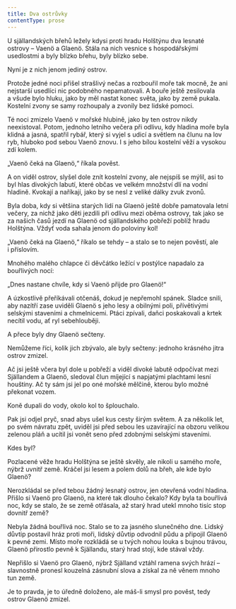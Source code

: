 ```yaml
---
title: Dva ostrůvky
contentType: prose
---
```


U själlandských břehů ležely kdysi proti hradu Holštýnu dva lesnaté ostrovy – Vaenö a Glaenö. Stála na nich vesnice s hospodářskými usedlostmi a byly blízko břehu, byly blízko sebe.

Nyní je z nich jenom jediný ostrov.

Protože jedné noci přišel strašlivý nečas a rozbouřil moře tak mocně, že ani nejstarší usedlíci nic podobného nepamatovali. A bouře ještě zesilovala a všude bylo hluku, jako by měl nastat konec světa, jako by země pukala. Kostelní zvony se samy rozhoupaly a zvonily bez lidské pomoci.

Té noci zmizelo Vaenö v mořské hlubině, jako by ten ostrov nikdy neexistoval. Potom, jednoho letního večera při odlivu, kdy hladina moře byla klidná a jasná, spatřil rybář, který si vyjel s udicí a světlem na člunu na lov ryb, hluboko pod sebou Vaenö znovu. I s jeho bílou kostelní věží a vysokou zdí kolem.

„Vaenö čeká na Glaenö,“ říkala pověst.

A on viděl ostrov, slyšel dole znít kostelní zvony, ale nejspíš se mýlil, asi to byl hlas divokých labutí, které občas ve velkém množství dlí na vodní hladině. Kvokají a naříkají, jako by se nesl z veliké dálky zvuk zvonů.

Byla doba, kdy si většina starých lidí na Glaenö ještě dobře pamatovala letní večery, za nichž jako děti jezdili při odlivu mezi oběma ostrovy, tak jako se za našich časů jezdí na Glaenö od själlandského pobřeží poblíž hradu Holštýna. Vždyť voda sahala jenom do poloviny kol!

„Vaenö čeká na Glaenö,“ říkalo se tehdy – a stalo se to nejen pověstí, ale i příslovím.

Mnohého malého chlapce či děvčátko ležící v postýlce napadalo za bouřlivých nocí:

„Dnes nastane chvíle, kdy si Vaenö přijde pro Glaenö!“

A úzkostlivě přeříkávali otčenáš, dokud je nepřemohl spánek. Sladce snili, aby nazítří zase uviděli Glaenö s jeho lesy a obilnými poli, přívětivými selskými staveními a chmelnicemi. Ptáci zpívali, daňci poskakovali a krtek necítil vodu, ať ryl sebehlouběji.

A přece byly dny Glaenö sečteny.

Nemůžeme říci, kolik jich zbývalo, ale byly sečteny: jednoho krásného jitra ostrov zmizel.

Ač jsi ještě včera byl dole u pobřeží a viděl divoké labutě odpočívat mezi Själlandem a Glaenö, sledoval člun míjející s napjatými plachtami lesní houštiny. Ač ty sám jsi jel po oné mořské mělčině, kterou bylo možné překonat vozem.

Koně dupali do vody, okolo kol to šplouchalo.

Pak jsi odjel pryč, snad abys ušel kus cesty širým světem. A za několik let, po svém návratu zpět, uviděl jsi před sebou les uzavírající na obzoru velikou zelenou pláň a ucítil jsi vonět seno před zdobnými selskými staveními.

Kdes byl?

Pozlacené věže hradu Holštýna se ještě skvěly, ale nikoli u samého moře, nýbrž uvnitř země. Kráčel jsi lesem a polem dolů na břeh, ale kde bylo Glaenö?

Nerozkládal se před tebou žádný lesnatý ostrov, jen otevřená vodní hladina. Přišlo si Vaenö pro Glaenö, na které tak dlouho čekalo? Kdy byla ta bouřlivá noc, kdy se stalo, že se země otřásala, až starý hrad utekl mnoho tisíc stop dovnitř země?

Nebyla žádná bouřlivá noc. Stalo se to za jasného slunečného dne. Lidský důvtip postavil hráz proti moři, lidský důvtip odvodnil půdu a připojil Glaenö k pevné zemi. Místo moře rozkládá se u tvých nohou louka s bujnou trávou, Glaenö přirostlo pevně k Själlandu, starý hrad stojí, kde stával vždy.

Nepřišlo si Vaenö pro Glaenö, nýbrž Själland vztáhl ramena svých hrází – slavnostně pronesl kouzelná zásnubní slova a získal za ně věnem mnoho tun země.

Je to pravda, je to úředně doloženo, ale máš-li smysl pro pověst, tedy ostrov Glaenö zmizel.
